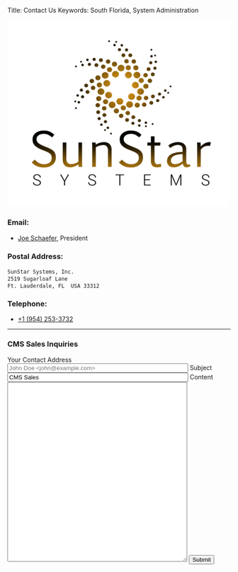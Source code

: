 Title: Contact Us
Keywords: South Florida, System Administration

![SunStar Systems](images/sunstarlogowhole.png)

### Email:

- [Joe Schaefer](mailto://joe@sunstarsys.com), President

### Postal Address:

    SunStar Systems, Inc.
    2519 Sugarloaf Lane
    Ft. Lauderdale, FL  USA 33312

### Telephone:

- [+1 (954) 253-3732](tel://1.954.253.3732/)


------------



### CMS Sales Inquiries

<form method="POST" action="/cgi-bin/inquiry.pl" class="form">
<label for="email">Your Contact Address</label>
<input name="email" class="form-control" style="width:400px" placeholder="John Doe <john@example.com>" />
<label for="subject">Subject</label>
<input name="subject" class="form-control" value="CMS Sales"  style="width:400px"/>
<label for="content">Content</label>
<textarea name="content" class="form-control" style="width:400px; height:400px"></textarea>
<button name="submit" class="btn btn-outline-success" value=1 >Submit</button>
</form>